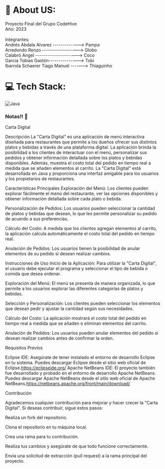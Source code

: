 # 💫 About US:
Proyecto Final del Grupo CodeHive<br>Año: 2023<br><br>Integrantes:<br>Andrés Abdala Alvarez -------------> Pampa<br>Arredondo Renzo ------------------> Globo<br>Calabró Angel ---------------------> Coco<br>García Tobías Gastón---------------> Tobi<br>Ibarrola Schaerer Tiago Manuel ------> Thiaguinho


# 💻 Tech Stack:
![Java](https://img.shields.io/badge/java-%23ED8B00.svg?style=for-the-badge&logo=openjdk&logoColor=white)

### Notas!! 📓

<!-- Proudly created with GPRM ( https://gprm.itsvg.in ) -->

Carta Digital


Descripción
La "Carta Digital" es una aplicación de menú interactiva diseñada para restaurantes que permite a los dueños ofrecer sus distintos platos y bebidas a través de una plataforma digital. La aplicación brinda la posibilidad a los clientes de interactuar con el menú, personalizar sus pedidos y obtener información detallada sobre los platos y bebidas disponibles. Además, muestra el costo total del pedido en tiempo real a medida que se añaden elementos al carrito. La "Carta Digital" está desarrollada en Java y proporciona una interfaz amigable para los usuarios y los propietarios de restaurantes.

Características Principales
Exploración del Menú: Los clientes pueden explorar fácilmente el menú del restaurante, ver las opciones disponibles y obtener información detallada sobre cada plato o bebida.

Personalización de Pedidos: Los usuarios pueden seleccionar la cantidad de platos y bebidas que desean, lo que les permite personalizar su pedido de acuerdo a sus preferencias.

Cálculo del Costo: A medida que los clientes agregan elementos al carrito, la aplicación calcula automáticamente el costo total del pedido en tiempo real.

Anulación de Pedidos: Los usuarios tienen la posibilidad de anular elementos de su pedido si desean realizar cambios.

Instrucciones de Uso
Inicio de la Aplicación: Para utilizar la "Carta Digital", el usuario debe ejecutar el programa y seleccionar el tipo de bebida o comida que desea ordenar.

Exploración del Menú: El menú se presenta de manera organizada, lo que permite a los usuarios explorar las diferentes categorías de platos y bebidas.

Selección y Personalización: Los clientes pueden seleccionar los elementos que desean pedir y ajustar la cantidad según sus necesidades.

Cálculo del Costo: La aplicación mostrará el costo total del pedido en tiempo real a medida que se añaden o eliminan elementos del carrito.

Anulación de Pedidos: Los usuarios pueden anular elementos del pedido si desean realizar cambios antes de confirmar la orden.

Requisitos Previos

Eclipse IDE: Asegúrate de tener instalado el entorno de desarrollo Eclipse en tu sistema. Puedes descargar Eclipse desde el sitio web oficial de Eclipse.https://eclipseide.org/
Apache NetBeans IDE: El proyecto también fue desarrollado y probado en el entorno de desarrollo Apache NetBeans. Puedes descargar Apache NetBeans desde el sitio web oficial de Apache NetBeans.https://netbeans.apache.org/front/main/download/

Contribución

Agradecemos cualquier contribución para mejorar y hacer crecer la "Carta Digital". Si deseas contribuir, sigue estos pasos:

Realiza un fork del repositorio.

Clona el repositorio en tu máquina local.

Crea una rama para tu contribución.

Realiza tus cambios y asegúrate de que todo funcione correctamente.

Envía una solicitud de extracción (pull request) a la rama principal del proyecto.
